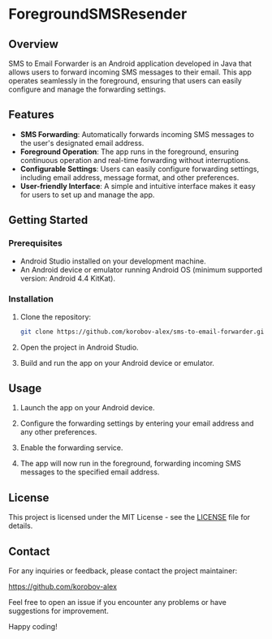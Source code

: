 # ForegroundSMSResender

## Overview

SMS to Email Forwarder is an Android application developed in Java that allows users to forward incoming SMS messages to their email. This app operates seamlessly in the foreground, ensuring that users can easily configure and manage the forwarding settings.

## Features

- **SMS Forwarding**: Automatically forwards incoming SMS messages to the user's designated email address.
- **Foreground Operation**: The app runs in the foreground, ensuring continuous operation and real-time forwarding without interruptions.
- **Configurable Settings**: Users can easily configure forwarding settings, including email address, message format, and other preferences.
- **User-friendly Interface**: A simple and intuitive interface makes it easy for users to set up and manage the app.

## Getting Started

### Prerequisites

- Android Studio installed on your development machine.
- An Android device or emulator running Android OS (minimum supported version: Android 4.4 KitKat).

### Installation

1. Clone the repository:

   ```bash
   git clone https://github.com/korobov-alex/sms-to-email-forwarder.git
   ```

2. Open the project in Android Studio.

3. Build and run the app on your Android device or emulator.

## Usage

1. Launch the app on your Android device.

2. Configure the forwarding settings by entering your email address and any other preferences.

3. Enable the forwarding service.

4. The app will now run in the foreground, forwarding incoming SMS messages to the specified email address.


## License

This project is licensed under the MIT License - see the [LICENSE](LICENSE) file for details.


## Contact

For any inquiries or feedback, please contact the project maintainer:

https://github.com/korobov-alex

Feel free to open an issue if you encounter any problems or have suggestions for improvement.

Happy coding!
